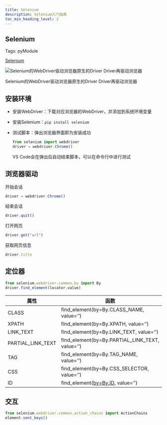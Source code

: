 ```yaml
---
title: Selenium
description: Selenium入门指南
toc_min_heading_level: 2
---
```


## Selenium

Tags: pyModule

[Selenium](https://www.selenium.dev/)

![Selenium的WebDriver驱动浏览器原生的Driver Driver再驱动浏览器](https://www.selenium.dev/images/documentation/webdriver/basic_comms.png)

Selenium的WebDriver驱动浏览器原生的Driver Driver再驱动浏览器

## 安装环境

- 安装WebDriver：下载对应浏览器的WebDriver，并添加到系统环境变量
- 安装Selenium：`pip install selenium`
- 测试脚本：弹出浏览器界面即为安装成功
    
    ```jsx
    from selenium import webdriver
    driver = webdriver.Chrome()
    ```
    
    VS Code会在弹出后自动结束脚本，可以在命令行中进行测试
    

## 浏览器驱动

开始会话

```jsx
driver = webdriver.Chrome()
```

结束会话

```jsx
driver.quit()
```

打开网页

```jsx
driver.get("url")
```

获取网页信息

```jsx
driver.title
```

## 定位器

```jsx
from selenium.webdriver.common.by import By
driver.find_element(locator,value)
```

| **属性** | **函数** |
| --- | --- |
| CLASS | find_element(by=By.CLASS_NAME, value=‘’) |
| XPATH | find_element(by=By.XPATH, value=‘’) |
| LINK_TEXT | find_element(by=By.LINK_TEXT, value=‘’) |
| PARTIAL_LINK_TEXT | find_element(by=By.PARTIAL_LINK_TEXT, value=‘’) |
| TAG | find_element(by=By.TAG_NAME, value=‘’) |
| CSS | find_element(by=By.CSS_SELECTOR, value=‘’) |
| ID | find_element([by=By.ID](http://by=by.id/), value=‘’) |

## 交互

```jsx
from selenium.webdriver.common.action_chains import ActionChains
element.sent_keys()
```